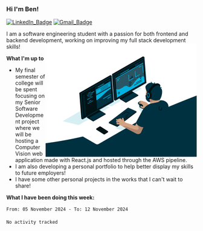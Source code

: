 ### Hi I'm Ben!

[![LinkedIn_Badge](https://img.shields.io/badge/LinkedIn-0077B5?style=for-the-badge&logo=linkedin&logoColor=white)](https://www.linkedin.com/in/benjamin-mcdonald-196465192/)
[![Gmail_Badge](https://img.shields.io/badge/Gmail-D14836?style=for-the-badge&logo=gmail&logoColor=white)](mailto:benhmcd@gmail.com)

I am a software engineering student with a passion for both frontend and backend development, working on improving my full stack development skills!
<img align="right" alt="GIF" src="https://github.com/benhmcd/benhmcd/blob/main/profile_gif.gif" width="400" height="300" />

**What I'm up to**
- My final semester of college will be spent focusing on my Senior Software Development project where we will be hosting a Computer Vision web application made with React.js and hosted through the AWS pipeline.
- I am also developing a personal portfolio to help better display my skills to future employers!
- I have some other personal projects in the works that I can't wait to share!

**What I have been doing this week:**
<!--START_SECTION:waka-->

```txt
From: 05 November 2024 - To: 12 November 2024

No activity tracked
```

<!--END_SECTION:waka-->
